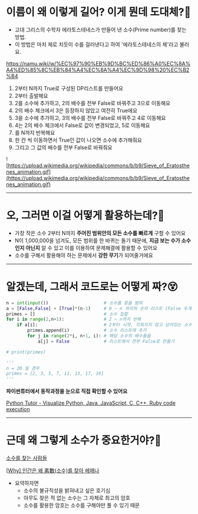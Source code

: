 # 이름이 왜 이렇게 길어? 이게 뭔데 도대체?🥴

- 고대 그리스의 수학자 에라토스테네스가 만들어 낸 소수(Prime number)를 찾는 방법.
- 이 방법은 마치 체로 치듯이 수를 걸러낸다고 하여 '에라토스테네스의 체'라고 불러요.

https://namu.wiki/w/%EC%97%90%EB%9D%BC%ED%86%A0%EC%8A%A4%ED%85%8C%EB%84%A4%EC%8A%A4%EC%9D%98%20%EC%B2%B4

1. 2부터 N까지 True로 구성된 DP리스트를 만들어요
2. 2부터 출발해요
3. 2를 소수에 추가하고, 2의 배수를 전부 False로 바꿔주고 3으로 이동해요
4. 2의 배수 체크에서 3은 등장하지 않았고 여전히 True에요
5. 3을 소수에 추가하고, 3의 배수를 전부 False로 바꿔주고 4로 이동해요
6. 4는 2의 배수 체크에서 False로 값이 변경되었고, 5로 이동해요
7. 를 N까지 반복해요
8. 한 칸 씩 이동하면서 True인 값이 나오면 소수에 추가해줘요
9. 그리고 그 값의 배수를 전부 False로 바꿔줘요

![https://upload.wikimedia.org/wikipedia/commons/b/b9/Sieve_of_Eratosthenes_animation.gif](https://upload.wikimedia.org/wikipedia/commons/b/b9/Sieve_of_Eratosthenes_animation.gif)

***

# 오, 그러면 이걸 어떻게 활용하는데?🤔

- 가장 작은 소수 2부터 N까지 **주어진 범위안의 모든 소수를 빠르게** 구할 수 있어요
- N이 1,000,000을 넘겨도, 모든 범위를 한 바퀴는 돌기 때문에, **지금 보는 수가 소수인지 아닌지** 알 수 있고 이를 이용하여 문제해결에 활용할 수 있어요
- 소수를 구해서 활용해야 하는 문제에서 **강한 무기**가 되어줄거에요

***

# 알겠는데, 그래서 코드로는 어떻게 짜?😵

```python
n = int(input())                     # 소수를 찾을 범위
a = [False,False] + [True]*(n-1)     # 0 ~ n 까지의 숫자 리스트 (False 두개는 0과 1)
primes = []                          # 소수 집합
for i in range(2,n+1):               # 2 ~ n까지 반복
    if a[i]:                         # 2부터 시작, 지워지지 않고 남아있는 소수이면 
        primes.append(i)             # 소수 리스트에 추가
        for j in range(2*i, n+1, i): # 해당 소수의 배수들을 
            a[j] = False             # 리스트에서 전부 False로 만들기

# print(primes)

'''
n = 20 일 경우
primes = [2, 3, 5, 7, 11, 13, 17, 19]
'''
```

**파이썬튜터에서 동작과정을 눈으로 직접 확인할 수 있어요**

[Python Tutor - Visualize Python, Java, JavaScript, C, C++, Ruby code execution](https://pythontutor.com/visualize.html#mode=display)

***

# 근데 왜 그렇게 소수가 중요한거야?🤨

[소수를 찾는 사람들](https://post.naver.com/viewer/postView.nhn?volumeNo=18688735&memberNo=1328891)

[[Why\] 인간은 왜 素數(소수)를 찾아 헤매나](https://www.chosun.com/site/data/html_dir/2008/10/10/2008101001149.html)

- 요약하자면
  - 소수의 불규칙성을 밝혀내고 싶은 호기심
  - 아무도 찾은 적 없는 소수는 그 자체로 최고의 암호
  - 소수를 활용한 암호는 소수를 구해야만 풀 수 있기 때문
